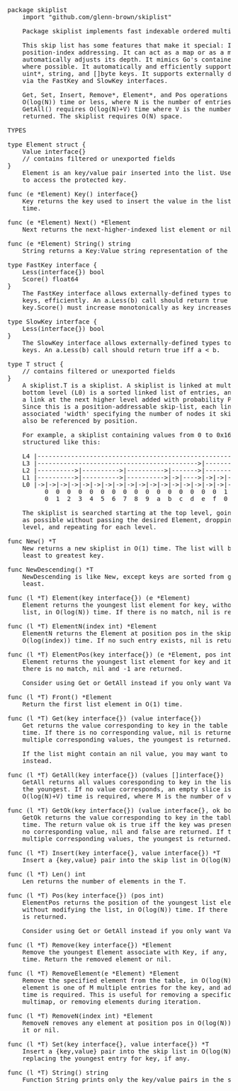 <pre>
package skiplist
    import "github.com/glenn-brown/skiplist"

    Package skiplist implements fast indexable ordered multimaps.

    This skip list has some features that make it special: It supports
    position-index addressing. It can act as a map or as a multimap. It
    automatically adjusts its depth. It mimics Go's container/list interface
    where possible. It automatically and efficiently supports int*, float*,
    uint*, string, and []byte keys. It supports externally defined key types
    via the FastKey and SlowKey interfaces.

    Get, Set, Insert, Remove*, Element*, and Pos operations all require
    O(log(N)) time or less, where N is the number of entries in the list.
    GetAll() requires O(log(N)+V) time where V is the number of values
    returned. The skiplist requires O(N) space.

TYPES

type Element struct {
    Value interface{}
    // contains filtered or unexported fields
}
    Element is an key/value pair inserted into the list. Use element.Key()
    to access the protected key.

func (e *Element) Key() interface{}
    Key returns the key used to insert the value in the list element in O(1)
    time.

func (e *Element) Next() *Element
    Next returns the next-higher-indexed list element or nil in O(1) time.

func (e *Element) String() string
    String returns a Key:Value string representation of the element.

type FastKey interface {
    Less(interface{}) bool
    Score() float64
}
    The FastKey interface allows externally-defined types to be used as
    keys, efficiently. An a.Less(b) call should return true iff a < b.
    key.Score() must increase monotonically as key increases.

type SlowKey interface {
    Less(interface{}) bool
}
    The SlowKey interface allows externally-defined types to be used as
    keys. An a.Less(b) call should return true iff a < b.

type T struct {
    // contains filtered or unexported fields
}
    A skiplist.T is a skiplist. A skiplist is linked at multiple levels. The
    bottom level (L0) is a sorted linked list of entries, and each link has
    a link at the next higher level added with probability P at insertion.
    Since this is a position-addressable skip-list, each link has an
    associated 'width' specifying the number of nodes it skips, so nodes can
    also be referenced by position.

    For example, a skiplist containing values from 0 to 0x16 might be
    structured like this:

	L4 |---------------------------------------------------------------------->/
	L3 |------------------------------------------->|------------------------->/
	L2 |---------->|---------->|---------->|------->|---------------->|---->|->/
	L1 |---------->|---------->|---------->|->|---->|->|->|->|------->|->|->|->/
	L0 |->|->|->|->|->|->|->|->|->|->|->|->|->|->|->|->|->|->|->|->|->|->|->|->/
	      0  0  0  0  0  0  0  0  0  0  0  0  0  0  0  0  1  1  1  1  1  1  1
	      0  1  2  3  4  5  6  7  8  9  a  b  c  d  e  f  0  1  2  3  4  5  6

    The skiplist is searched starting at the top level, going as far right
    as possible without passing the desired Element, dropping down one
    level, and repeating for each level.

func New() *T
    New returns a new skiplist in O(1) time. The list will be sorted from
    least to greatest key.

func NewDescending() *T
    NewDescending is like New, except keys are sorted from greatest to
    least.

func (l *T) Element(key interface{}) (e *Element)
    Element returns the youngest list element for key, without modifying the
    list, in O(log(N)) time. If there is no match, nil is returned.

func (l *T) ElementN(index int) *Element
    ElementN returns the Element at position pos in the skiplist, in
    O(log(index)) time. If no such entry exists, nil is returned.

func (l *T) ElementPos(key interface{}) (e *Element, pos int)
    Element returns the youngest list element for key and its position, If
    there is no match, nil and -1 are returned.

    Consider using Get or GetAll instead if you only want Values.

func (l *T) Front() *Element
    Return the first list element in O(1) time.

func (l *T) Get(key interface{}) (value interface{})
    Get returns the value corresponding to key in the table in O(log(N))
    time. If there is no corresponding value, nil is returned. If there are
    multiple corresponding values, the youngest is returned.

    If the list might contain an nil value, you may want to use GetOk
    instead.

func (l *T) GetAll(key interface{}) (values []interface{})
    GetAll returns all values coresponding to key in the list, starting with
    the youngest. If no value corresponds, an empty slice is returned.
    O(log(N)+V) time is required, where M is the number of values returned.

func (l *T) GetOk(key interface{}) (value interface{}, ok bool)
    GetOk returns the value corresponding to key in the table in O(log(N))
    time. The return value ok is true iff the key was present. If there is
    no corresponding value, nil and false are returned. If there are
    multiple corresponding values, the youngest is returned.

func (l *T) Insert(key interface{}, value interface{}) *T
    Insert a {key,value} pair into the skip list in O(log(N)) time.

func (l *T) Len() int
    Len returns the number of elements in the T.

func (l *T) Pos(key interface{}) (pos int)
    ElementPos returns the position of the youngest list element for key,
    without modifying the list, in O(log(N)) time. If there is no match, -1
    is returned.

    Consider using Get or GetAll instead if you only want Values.

func (l *T) Remove(key interface{}) *Element
    Remove the youngest Element associate with Key, if any, in O(log(N))
    time. Return the removed element or nil.

func (l *T) RemoveElement(e *Element) *Element
    Remove the specified element from the table, in O(log(N)) time. If the
    element is one of M multiple entries for the key, and additional O(M)
    time is required. This is useful for removing a specific element in a
    multimap, or removing elements during iteration.

func (l *T) RemoveN(index int) *Element
    RemoveN removes any element at position pos in O(log(N)) time, returning
    it or nil.

func (l *T) Set(key interface{}, value interface{}) *T
    Insert a {key,value} pair into the skip list in O(log(N)) time,
    replacing the youngest entry for key, if any.

func (l *T) String() string
    Function String prints only the key/value pairs in the skip list.


</pre>
